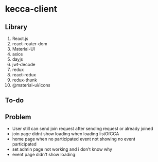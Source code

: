 # kecca-client

## Library

1. React.js
2. react-router-dom
3. Material-UI
4. axios
5. dayjs
6. jwt-decode
7. redux
8. react-redux
9. redux-thunk
10. @material-ui/icons

## To-do

## Problem

- User still can send join request after sending request or already joined
- join page didnt show loading when loading listOfCCA
- home page when no participated event not showing no event participated
- set admin page not working and i don't know why
- event page didn't show loading
